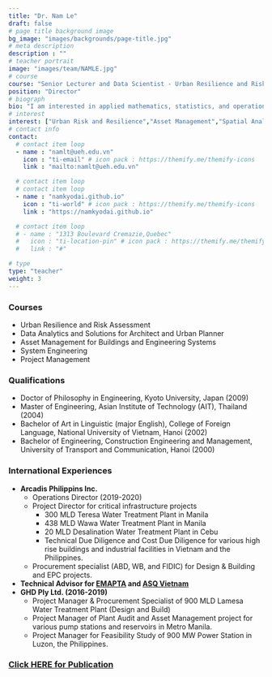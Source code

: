 ```yaml
---
title: "Dr. Nam Le"
draft: false
# page title background image
bg_image: "images/backgrounds/page-title.jpg"
# meta description
description : ""
# teacher portrait
image: "images/team/NAMLE.jpg"
# course
course: "Senior Lecturer and Data Scientist - Urban Resilience and Risk"
position: "Director"
# biograph
bio: "I am interested in applied mathematics, statistics, and operations research for optimal management and development of intervention strategies for buildings, infrastructure, and engineering systems."
# interest
interest: ["Urban Risk and Resilience","Asset Management","Spatial Analysis", "Operations Research", "Data Analytics and Machine Learning", "Project Management"]
# contact info
contact:
  # contact item loop
  - name : "namlt@ueh.edu.vn"
    icon : "ti-email" # icon pack : https://themify.me/themify-icons
    link : "mailto:namlt@ueh.edu.vn"

  # contact item loop
  # contact item loop
  - name : "namkyodai.github.io"
    icon : "ti-world" # icon pack : https://themify.me/themify-icons
    link : "https://namkyodai.github.io"

  # contact item loop
  # - name : "1313 Boulevard Cremazie,Quebec"
  #   icon : "ti-location-pin" # icon pack : https://themify.me/themify-icons
  #   link : "#"

# type
type: "teacher"
weight: 3
---
```



### Courses
* Urban Resilience and Risk Assessment
* Data Analytics and Solutions for Architect and Urban Planner
* Asset Management for Buildings and Engineering Systems
* System Engineering
* Project Management

### Qualifications
* Doctor of Philosophy in Engineering, Kyoto University, Japan (2009)
* Master of Engineering, Asian Institute of Technology (AIT), Thailand (2004)
* Bachelor of Art in Linguistic (major English), College of Foreign Language, National University of Vietnam, Hanoi (2002)
* Bachelor of Engineering, Construction Engineering and Management, University of Transport and Communication, Hanoi (2000)

### International Experiences
* **Arcadis Philippins Inc.**
  - Operations Director (2019-2020)
  - Project Director for critical infrastructure projects
    - 300 MLD Teresa Water Treatment Plant in Manila
    - 438 MLD Wawa Water Treatment Plant in Manila
    - 20 MLD Desalination Water Treatment Plant in Cebu
    - Technical Due Diligence and Cost Due Diligence for various high rise buildings and industrial facilities in Vietnam and the Philippines.
  - Procurement specialist (ABD, WB, and FIDIC) for Design & Building and EPC projects.
* **Technical Advisor for [EMAPTA](http://www.emapta.com) and [ASQ Vietnam](https://asq.vn)**
* **GHD Ply Ltd. (2016-2019)**
  * Project Manager & Procurement Specialist of 900 MLD Lamesa Water Treatment Plant (Design and Build)
  * Project Manager of Plant Audit and Asset Management project for various pump stations and reservoirs in Metro Manila.
  * Project Manager for Feasibility Study of 900 MW Power Station in Luzon, the Philippines.


### [Click HERE for Publication](https://namkyodai.github.io/publication/)
